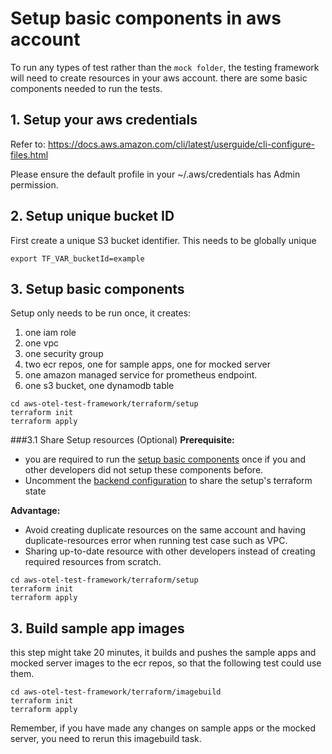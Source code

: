 # Setup basic components in aws account

To run any types of test rather than the `mock folder`, the testing framework will need to create resources in your aws account. 
there are some basic components needed to run the tests.

## 1. Setup your aws credentials
Refer to: https://docs.aws.amazon.com/cli/latest/userguide/cli-configure-files.html

Please ensure the default profile in your ~/.aws/credentials has Admin permission.

## 2. Setup unique bucket ID

First create a unique S3 bucket identifier. This needs to be globally unique
```shell
export TF_VAR_bucketId=example
```

## 3. Setup basic components
Setup only needs to be run once, it creates:

1. one iam role
2. one vpc
3. one security group
4. two ecr repos, one for sample apps, one for mocked server
5. one amazon managed service for prometheus endpoint.
6. one s3 bucket, one dynamodb table



```shell
cd aws-otel-test-framework/terraform/setup 
terraform init
terraform apply
```

###3.1 Share Setup resources (Optional)
**Prerequisite:** 
- you are required to run the [setup basic components](setup-basic-components-in-aws-account.md#2-setup-basic-components) once if you and other developers did not setup these components before.
- Uncomment the [backend configuration](https://github.com/khanhntd/aws-otel-test-framework/blob/support_s3_bucket_setup/terraform/setup/backend.tf#L17-L25) to share the setup's terraform state

**Advantage:**
- Avoid creating duplicate resources on the same account and having duplicate-resources error when running test case such as VPC.
- Sharing up-to-date resource with other developers instead of creating required resources from scratch. 

```shell
cd aws-otel-test-framework/terraform/setup 
terraform init
terraform apply
```
## 3. Build sample app images

this step might take 20 minutes, it builds and pushes the sample apps and mocked server images to the ecr repos, so that the following test could use them.

```shell
cd aws-otel-test-framework/terraform/imagebuild
terraform init
terraform apply
```

Remember, if you have made any changes on sample apps or the mocked server, you need to rerun this imagebuild task.
